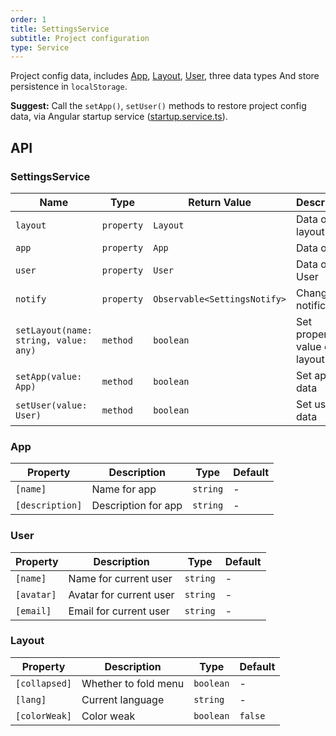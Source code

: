 ```yaml
---
order: 1
title: SettingsService
subtitle: Project configuration
type: Service
---
```


Project config data, includes [App](https://github.com/1ziton/pokemon/blob/master/packages/theme/src/services/settings/interface.ts#L1), [Layout](https://github.com/1ziton/pokemon/blob/master/packages/theme/src/services/settings/interface.ts#L15), [User](https://github.com/1ziton/pokemon/blob/master/packages/theme/src/services/settings/interface.ts#L8), three data types And store persistence in `localStorage`.

**Suggest:** Call the `setApp()`, `setUser()` methods to restore project config data, via Angular startup service ([startup.service.ts](https://github.com/1ziton/pokemon/blob/master/src/app/core/startup/startup.service.ts)).

## API

### SettingsService

| Name                                  | Type       | Return Value                 | Description           |
| ------------------------------------- | ---------- | ---------------------------- | -------------- |
| `layout`                              | `property` | `Layout`                     | Data of layout       |
| `app`                                 | `property` | `App`                        | Data of app       |
| `user`                                | `property` | `User`                       | Data of User       |
| `notify`                              | `property` | `Observable<SettingsNotify>` | Changed notification       |
| `setLayout(name: string, value: any)` | `method`   | `boolean`                    | Set property value of layout |
| `setApp(value: App)`                  | `method`   | `boolean`                    | Set app data   |
| `setUser(value: User)`                | `method`   | `boolean`                    | Set user data   |

### App

| Property        | Description         | Type     | Default |
|-----------------|---------------------|----------|---------|
| `[name]`        | Name for app        | `string` | -       |
| `[description]` | Description for app | `string` | -       |

### User

| Property   | Description             | Type     | Default |
|------------|-------------------------|----------|---------|
| `[name]`   | Name for current user   | `string` | -       |
| `[avatar]` | Avatar for current user | `string` | -       |
| `[email]`  | Email for current user  | `string` | -       |

### Layout

| Property      | Description          | Type      | Default |
|---------------|----------------------|-----------|---------|
| `[collapsed]` | Whether to fold menu | `boolean` | -       |
| `[lang]`      | Current language     | `string`  | -       |
| `[colorWeak]` | Color weak           | `boolean` | `false` |

